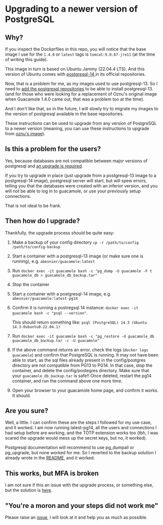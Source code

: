 # Upgrading to a newer version of PostgreSQL

## Why?

If you inspect the Dockerfiles in this repo, you will notice that the base image I use for the `1.4.0` or `latest` tags is `tomcat:9.0.67-jre11` (at the time of writing this guide). 

This image in turn is based on Ubuntu Jammy (22.04.4 LTS). And this version of Ubuntu comes with [postgresql-14 ](https://packages.ubuntu.com/jammy/postgresql) in its official 
repositories. 

Now, that is a problem for me, as my images used to use postgresql-13. So I need to [add the postgresql repositories](https://github.com/abesnier/docker-guacamole/blob/eb34d1dc10c63cc6f55eb146504ae8d4c235ad9a/Dockerfile.ubuntu#L80) to be able to install 
postgresql-13. (and for those who were looking for a replacement of Oznu's original image when Guacamole 1.4.0 came out, that was a problem too at the time). 

And I don't like that, so in the future, I will slowly try to migrate my images to the version of postgresql available in the base repositories.

These instructions can be used to upgrade from any version of PostgreSQL to a newer version (meaning, you can use these instructions to upgrade from [oznu's image](hub.docker.com/r/oznu/guacamole/)).

## Is this a problem for the users?

Yes, because databases are not compatible between major versions of postgresql and [an upgrade is required](https://www.postgresql.org/docs/current/release-14.html#id-1.11.6.9.4). 

If you try to upgrade in place (just upgrade from a postgresql-13 image to a postgresql-14 image), postgresql server will start, but will spew errors, telling you that the databases were created with an inferior version, and you will not be able to log in to guacamole, or use your previously setup connections. 

That is not ideal to be frank.

## Then how do I upgrade?

Thankfully, the upgrade process *should* be quite easy: 
1. Make a backup of your config directory `cp -r /path/to/config /path/to/config-backup` 
2. Start a container with a postgresql-13 image (or make sure one is running), e.g. `abesnier/guacamole:latest` 
3. Run `docker exec -it guacamole bash -c "pg_dump -U guacamole -F t guacamole_db > guacamole_db_backup.tar"` 
4. Stop the container 
5. Start a container with a postgresql-14 image, e.g. `abesnier/guacamole:latest-pg14` 
6. Confirm it is running a postregsql 14 instance: `docker exec -it guacamole bash -c "psql --version"`.
    
    This should return something like: `psql (PostgreSQL) 14.3 (Ubuntu 14.3-0ubuntu0.22.04.1)`
    
7. Run `docker exec -it guacamole bash -c "pg_restore -d guacamole_db guacamole_db_backup.tar -c -U guacamole"` 
8. If the above command returns an error, check the logs (`docker logs guacamole`) and confirm that PostgreSQL is running. It may not have been able to start, as the sql files already present in the config/postgres directory are not compatible from PG13 to PG14. In that case, stop the container, and delete the config/postegres directory. Make sure that your `guacamole_db_backup.tar` is safe!! Once deleted, restart the pg14 container, and run the command above one more time.
9. Open your browser to your guacamole home page, and confirm it works. It should.

## Are you sure?

Well, a little. I can confirm these are the steps I followed for my use case, and it worked. I am now running latest-pg14, all the users and connections I had setup before are working, and the TOTP extension works too (tbh, I was scared the upgrade would mess up the secret keys, but no, it worked). 

Postgresql documentation will recommend to use pg_dumpall or pg_upgrade, but none worked for me. So I reverted to the backup solution I already wrote in the [README](https://github.com/abesnier/docker-guacamole/tree/eb34d1dc10c63cc6f55eb146504ae8d4c235ad9a#back-up-the-config-folder-and-start-again), and it worked.

## This works, but MFA is broken
I am not sure if this an issue with the upgrade process, or something else, but the solution is [here](https://github.com/abesnier/docker-guacamole/blob/master/README.md#somethings-not-working-what-to-do).

## "You're a moron and your steps did not work me"

Please raise an [issue](https://github.com/abesnier/docker-guacamole/issues), I will look at it and help you as much as possible.
